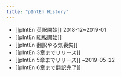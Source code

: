 ```yaml
---
title: "pIntEn History"
---
```


- [[pIntEn 英訳開始]] 2018-12~2019-01
- [[pIntEn 組版開始]]
- [[pIntEn 翻訳やる気喪失]]
- [[pIntEn 3章までリリース]]
- [[pIntEn 5章までリリース]] ~2019-05-22
- [[pIntEn 6章まで翻訳完了]]
